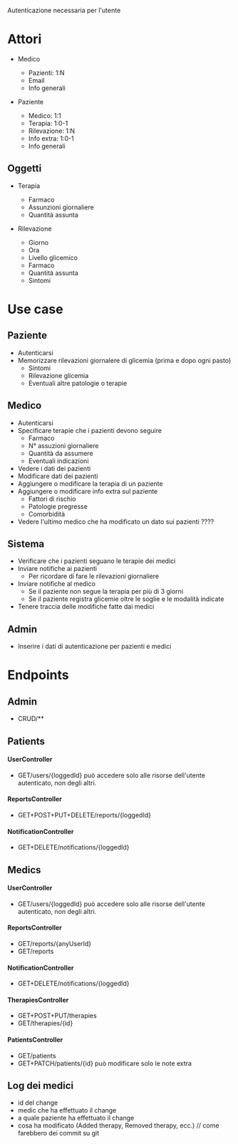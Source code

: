 Autenticazione necessaria per l'utente

# Attori

- Medico
  - Pazienti: 1:N
  - Email
  - Info generali

- Paziente
  - Medico: 1:1
  - Terapia: 1:0-1
  - Rilevazione: 1:N
  - Info extra: 1:0-1
  - Info generali

## Oggetti
- Terapia
  - Farmaco
  - Assunzioni giornaliere
  - Quantità assunta

- Rilevazione
  - Giorno
  - Ora
  - Livello glicemico
  - Farmaco
  - Quantità assunta
  - Sintomi

# Use case

## Paziente

- Autenticarsi
- Memorizzare rilevazioni giornalere di glicemia (prima e dopo ogni pasto)
  - Sintomi
  - Rilevazione glicemia
  - Eventuali altre patologie o terapie

## Medico

- Autenticarsi
- Specificare terapie che i pazienti devono seguire
  - Farmaco
  - N° assuzioni giornaliere
  - Quantità da assumere
  - Eventuali indicazioni
- Vedere i dati dei pazienti
- Modificare dati dei pazienti
- Aggiungere o modificare la terapia di un paziente
- Aggiungere o modificare info extra sul paziente
  - Fattori di rischio
  - Patologie pregresse
  - Comorbidità
- Vedere l'ultimo medico che ha modificato un dato sui pazienti ????

## Sistema
- Verificare che i pazienti seguano le terapie dei medici
- Inviare notifiche ai pazienti
  - Per ricordare di fare le rilevazioni giornaliere
- Inviare notifiche al medico
  - Se il paziente non segue la terapia per più di 3 giorni
  - Se il paziente registra glicemie oltre le soglie e le modalità indicate
- Tenere traccia delle modifiche fatte dai medici

## Admin
- Inserire i dati di autenticazione per pazienti e medici

# Endpoints

## Admin
- CRUD/**

## Patients
#### UserController
- GET/users/{loggedId} può accedere solo alle risorse dell'utente autenticato, non degli altri.

#### ReportsController
- GET+POST+PUT+DELETE/reports/{loggedId}

#### NotificationController
- GET+DELETE/notifications/{loggedId}

## Medics
#### UserController
- GET/users/{loggedId} può accedere solo alle risorse dell'utente autenticato, non degli altri.

#### ReportsController
- GET/reports/{anyUserId}
- GET/reports

#### NotificationController
- GET+DELETE/notifications/{loggedId}

#### TherapiesController
- GET+POST+PUT/therapies
- GET/therapies/{id}

#### PatientsController
- GET/patients
- GET+PATCH/patients/{id} può modificare solo le note extra

## Log dei medici

- id del change
- medic che ha effettuato il change
- a quale paziente ha effettuato il change
- cosa ha modificato (Added therapy, Removed therapy, ecc.)
// come farebbero dei commit su git
